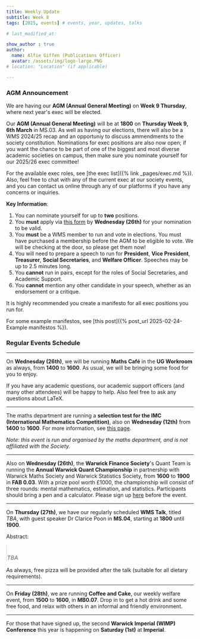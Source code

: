 ```yaml
---
title: Weekly Update
subtitle: Week 8
tags: [2025, events] # events, year, updates, talks

# last_modified_at: 

show_author : true
author:
  name: Alfie Giffen (Publications Officer)
  avatar: /assets/img/logo-large.PNG
# location: "Location" (if applicable)

---
```


### AGM Announcement
We are having our **AGM (Annual General Meeting)** on **Week 9 Thursday**, where next year's exec will be elected.

Our **AGM (Annual General Meeting)** will be at **1800** on **Thursday Week 9, 6th March** in MS.03. As well as having our elections, there will also be a WMS 2024/25 recap and an opportuniy to discuss ammendments to the society constitution. Nominations for exec positions are also now open; if you want the chance to be part of one of the biggest and most diverse academic societies on campus, then make sure you nominate yourself for our 2025/26 exec committee!

For the available exec roles, see [the exec list]({% link _pages/exec.md %}). Also, feel free to chat with any of the current exec at our society events, and you can contact us online through any of our platforms if you have any concerns or inquiries.

**Key Information**:

1. You can nominate yourself for up to **two** positions.
2. You **must** apply via [this form](https://forms.gle/LDTrdmum3YVd9ZM59) by **Wednesday (26th)** for your nomination to be valid.
3. You **must** be a WMS member to run and vote in elections. You must have purchased a membership before the AGM to be eligible to vote. We will be checking at the door, so please get them now!
4. You will need to prepare a speech to run for **President**, **Vice President**, **Treasurer**, **Social Secretaries**, and **Welfare Officer**. Speeches may be up to 2.5 minutes long.
5. You **cannot** run in pairs, except for the roles of Social Secretaries, and Academic Support.
6. You **cannot** mention any other candidate in your speech, whether as an endorsement or a critique.

It is highly recommended you create a manifesto for all exec positions you run for.

For some example manifestos, see [this post]({% post_url 2025-02-24-Example manifestos %}).

### Regular Events Schedule

---

On **Wednesday (26th)**, we will be running **Maths Café** in the **UG Workroom** as always, from **1400** to **1600**. As usual, we will be bringing some food for you to enjoy.

If you have any academic questions, our academic support officers (and many other attendees) will be happy to help. Also feel free to ask any questions about LaTeX.

---

The maths department are running a **selection test for the IMC (International Mathematics Competition)**, also on **Wednesday (12th)** from **1400** to **1600**. For more information, see [this page](https://warwick.ac.uk/fac/sci/maths/research/events/seminars/areas/imc/2024-25).

*Note: this event is run and organised by the maths department, and is not affiliated with the Society.*

---

Also on **Wednesday (26th)**, the **Warwick Finance Society**'s Quant Team is running the **Annual Warwick Quant Championship** in partnership with Warwick Maths Society and Warwick Statistics Society, from **1600** to **1900** in **FAB 0.03**. With a prize pool worth £1000, the championship will consist of three rounds: mental mathematics, estimation, and statistics. Participants should bring a pen and a calculator. Please sign up [here](https://forms.office.com/pages/responsepage.aspx?id=vc-6Ce9HZUSSZTVG8ur2vMP6s2jakEtDulwa_pWsmEJUQUFQRE9BQko5V0NUMElZT0pYRDM3WkE1UCQlQCN0PWcu&origin=lprLink&route=shorturl) before the event.

---

On **Thursday (27th)**, we have our regularly scheduled **WMS Talk**, titled *TBA*, with guest speaker Dr Clarice Poon in **MS.04**, starting at **1800** until **1900**.

<style>
blockquote {
    padding: 10px 20px 0 0;
    margin: 0 0 0 0;
    font-size: 15px;
}
</style>

Abstract:
> *TBA*

As always, free pizza will be provided after the talk (suitable for all dietary requirements).

---

On **Friday (28th)**, we are running **Coffee and Cake**, our weekly welfare event, from **1500** to **1600**, in **MB0.07**. Drop in to get a hot drink and some free food, and relax with others in an informal and friendly environment.

---

For those that have signed up, the second **Warwick Imperial (WIMP) Conference** this year is happening on **Saturday (1st)** at **Imperial**.
